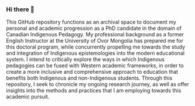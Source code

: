 ### Hi there 👋
This GitHub repository functions as an archival space to document my personal and academic progression as a PhD candidate in the domain of Canadian Indigenous Pedagogy. My professional background as a former English Instructor at the University of Ovor Mongolia has prepared me for this doctoral program, while concurrently propelling me towards the study and integration of Indigenous epistemologies into the modern educational system. I intend to critically explore the ways in which Indigenous pedagogies can be fused with Western academic frameworks, in order to create a more inclusive and comprehensive approach to education that benefits both Indigenous and non-Indigenous students. Through this repository, I seek to chronicle my ongoing research journey, as well as offer insights into the methods and practices that I am employing towards this academic pursuit.
